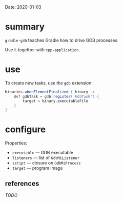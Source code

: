 Date: 2020-01-03

# summary

`gradle-gdb` teaches Gradle how to drive GDB processes.

Use it together with `cpp-application`.

# use

To create new tasks, use the `gdb` extension:

```groovy
binaries.whenElementFinalized { binary ->
    def gdbTask = gdb.register('GdbTask') {
        target = binary.executableFile
    }
}

```

# configure

Properties:

- `executable` — GDB executable
- `listeners` — list of `GdbMiListener`
- `script` — closure on `GdbMiProcess`
- `target` — program image

## references

_TODO_

